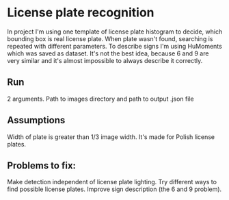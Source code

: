 # License plate recognition

In project I'm using one template of license plate histogram to decide, which bounding box is real license plate.
When plate wasn't found, searching is repeated with different parameters. To describe signs I'm using HuMoments which
was saved as dataset. It's not the best idea, because 6 and 9 are very similar and it's almost impossible to always
describe it correctly.


Run
-
2 arguments. Path to images directory and path to output .json file

Assumptions
-
Width of plate is greater than 1/3 image width.
It's made for Polish license plates.

 Problems to fix:
 -
 Make detection independent of license plate lighting.
 Try different ways to find possible license plates.
 Improve sign description  (the 6 and 9 problem).